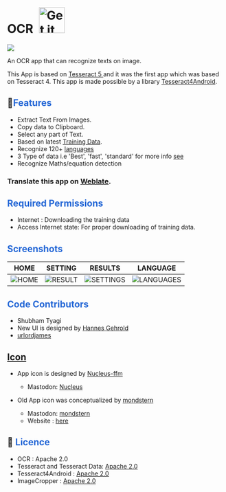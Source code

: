 # OCR  ​  [<img src="https://f-droid.org/badge/get-it-on.png" alt="Get it on F-Droid" height="60">](https://f-droid.org/packages/io.github.subhamtyagi.ocr/)

<a href="https://hosted.weblate.org/projects/android-ocr" alt="Translate on Weblate"><img src="https://img.shields.io/badge/Translation-Weblate-red" ></a>


An OCR app that can recognize texts on image. 

This App is based on <a href="https://github.com/tesseract-ocr/tesseract/blob/master/README.md">Tesseract 5 </a> and it was the first app which was based on Tesseract 4. This app is made possible by a library [Tesseract4Android](https://github.com/adaptech-cz/Tesseract4Android).


## 🚀<font color="#2467d6"><b>Features</b></font>

* Extract Text From Images.
* Copy data to Clipboard.
* Select any part of Text.
* Based on latest [Training Data](https://github.com/tesseract-ocr/tessdoc/blob/master/Data-Files.md).
* Recognize 120+ [languages](https://tesseract-ocr.github.io/tessdoc/Data-Files)
* 3 Type of data i.e 'Best', 'fast', 'standard' for more info [see](https://github.com/tesseract-ocr/tessdoc/blob/master/Data-Files.md)
* Recognize Maths/equation detection

### Translate this app on [Weblate](https://hosted.weblate.org/projects/android-ocr).


## <font color="#2467d6"><b>Required Permissions </b></font>

* Internet : Downloading the training data 
* Access Internet state: For proper downloading of training data.


## <font color="#2467d6"><b>Screenshots </b></font>

| HOME | SETTING | RESULTS |LANGUAGE|
|:-:|:-:|:-:|:-:|
| ![HOME](fastlane/metadata/android/en-US/images/phoneScreenshots/1.jpg?raw=true "home") | ![RESULT](fastlane/metadata/android/en-US/images/phoneScreenshots/2.jpg?raw=true "RESULT") | ![SETTINGS](fastlane/metadata/android/en-US/images/phoneScreenshots/7.jpg?raw=true "SETTINGS") | ![LANGUAGES](fastlane/metadata/android/en-US/images/phoneScreenshots/8.jpg?raw=true "LANGUAGES") |

## <font color="#2467d6"><b>Code Contributors </b></font>

* Shubham Tyagi
* New UI is designed by [Hannes Gehrold](https://github.com/h4n23s)
* [urlordjames](https://github.com/urlordjames)


## <font color="#2467d6"><b>[Icon ](https://github.com/SubhamTyagi/android-ocr/issues/15) </b></font>

*  App icon is designed by [Nucleus-ffm](https://github.com/nucleus-ffm)
 
    - Mastodon: [Nucleus](https://social.tchncs.de/@Nucleus) 


* Old App icon was conceptualized by [mondstern](https://mastodon.technology/@mondstern)

    - Mastodon:  [mondstern](https://mastodon.technology/@mondstern)
    - Website :  [here](https://www.moooon.de/)
   
  
  
## 📓 <font color="#2467d6"><b>Licence </b></font>

* OCR : Apache 2.0
* Tesseract and Tesseract Data: [Apache 2.0](https://github.com/tesseract-ocr/tesseract/blob/master/LICENSE)
* Tesseract4Android : [Apache 2.0](https://github.com/adaptech-cz/Tesseract4Android/blob/master/LICENSE)
* ImageCropper : [Apache 2.0](https://github.com/ArthurHub/Android-Image-Cropper/blob/master/LICENSE.txt)

